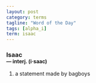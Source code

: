 ```yaml
---
layout: post
category: terms
tagline: "Word of the Day"
tags: [alpha_i]
term: isaac
---
```


<h3>Isaac<br/> <small>&mdash; interj. (i<span>&middot;</span>saac)</small></h3>
<p><ol>
<li>a statement made by bagboys</li>
</ol></p>
